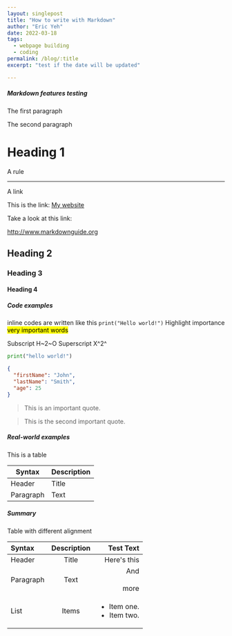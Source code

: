 ```yaml
---
layout: singlepost
title: "How to write with Markdown"
author: "Eric Yeh"
date: 2022-03-18
tags: 
  - webpage building
  - coding
permalink: /blog/:title
excerpt: "test if the date will be updated"

---
```


##### **Markdown features  testing**

<p>The first paragraph</p>

<p>The second paragraph</p>

# Heading 1

A rule

***

A link

This is the link: [My website](https://ericyeh-dr.github.io)

Take a look at this link:

<http://www.markdownguide.org>

## Heading 2

### Heading 3

#### Heading 4

##### Code examples

inline codes are written like this `print("Hello world!")`
Highlight importance <mark>very important words</mark>

Subscript 
H~2~O
Superscript
X^2^


```python
print("hello world!")
```


```json
{
  "firstName": "John",
  "lastName": "Smith",
  "age": 25
}
```

> This is an important quote.

> This is the second important quote.

##### **Real-world examples**

This is a table

| Syntax      | Description |
| ----------- | ----------- |
| Header      | Title       |
| Paragraph   | Text        |

##### **Summary**

Table with different alignment

| Syntax      | Description | Test Text     |
| :---        |    :----:   |          ---: |
| Header      | Title       | Here's this   |
| Paragraph   | Text        | And <br><br> more      |
| List        | Items       | <ul><li>Item one.</li><li>Item two.</li></ul> |

